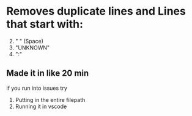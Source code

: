 # Removes duplicate lines and Lines that start with:
2. " " (Space)
2. "UNKNOWN"
2. ":"

## Made it in like 20 min

if you run into issues try
1. Putting in the entire filepath
1. Running it in vscode
